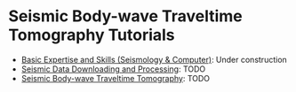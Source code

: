 # Seismic Body-wave Traveltime Tomography Tutorials

- [Basic Expertise and Skills (Seismology & Computer)](basic-expertise-skills/index.md): Under construction
- [Seismic Data Downloading and Processing](seismic-data): TODO
- [Seismic Body-wave Traveltime Tomography](seismic-BWT-tomo): TODO
